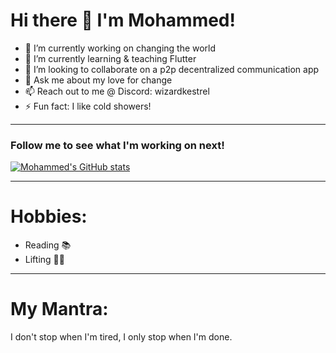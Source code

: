 # Hi there 👋 I'm Mohammed!
- 🔭 I’m currently working on changing the world
- 🌱 I’m currently learning & teaching Flutter
- 👯 I’m looking to collaborate on a p2p decentralized communication app
- 💬 Ask me about my love for change
- 📫 Reach out to me @ Discord: wizardkestrel
- ⚡ Fun fact: I like cold showers!
_____
### Follow me to see what I'm working on next!
[![Mohammed's GitHub stats](https://github-readme-stats.vercel.app/api?username=bigb45&show_icons=true&theme=dark)](https://github.com/anuraghazra/github-readme-stats)

__________
# Hobbies:
- Reading 📚
- Lifting 🏋️‍♂️
___________
<!--# Inspiration:
- My mom 💖
- The desire to be Uncommon among the Uncommon.
- Pay Day 💵
-->
# My Mantra:
 I don't stop when I'm tired, I only stop when I'm done.


